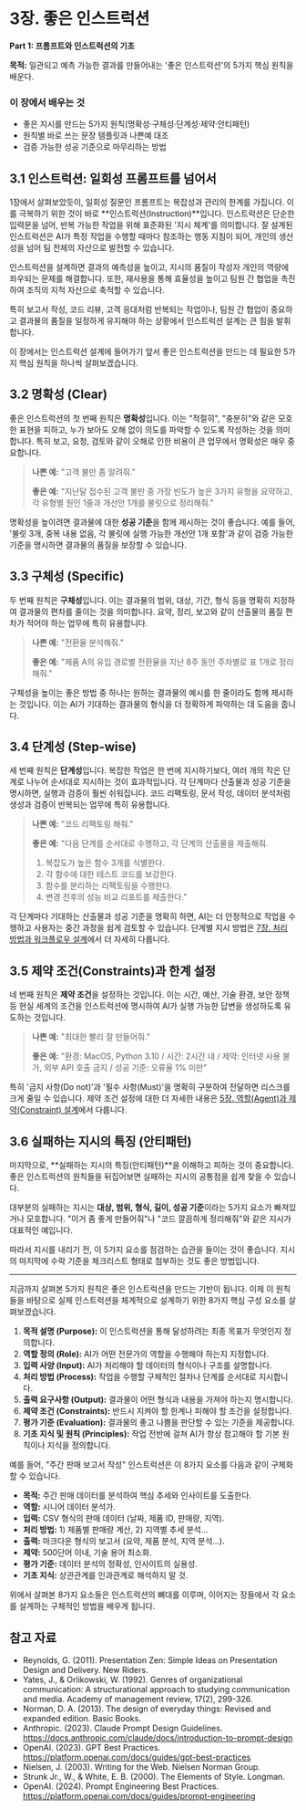 # 3장. 좋은 인스트럭션

**Part 1: 프롬프트와 인스트럭션의 기초**

**목적:** 일관되고 예측 가능한 결과를 만들어내는 '좋은 인스트럭션'의 5가지 핵심 원칙을 배운다.

### 이 장에서 배우는 것
- 좋은 지시를 만드는 5가지 원칙(명확성·구체성·단계성·제약·안티패턴)
- 원칙별 바로 쓰는 문장 템플릿과 나쁜예 대조
- 검증 가능한 성공 기준으로 마무리하는 방법

## 3.1 인스트럭션: 일회성 프롬프트를 넘어서

1장에서 살펴보았듯이, 일회성 질문인 프롬프트는 복잡성과 관리의 한계를 가집니다. 이를 극복하기 위한 것이 바로 **인스트럭션(Instruction)**입니다. 인스트럭션은 단순한 입력문을 넘어, 반복 가능한 작업을 위해 표준화된 '지시 체계'를 의미합니다. 잘 설계된 인스트럭션은 AI가 특정 작업을 수행할 때마다 참조하는 행동 지침이 되어, 개인의 생산성을 넘어 팀 전체의 자산으로 발전할 수 있습니다.

인스트럭션을 설계하면 결과의 예측성을 높이고, 지시의 품질이 작성자 개인의 역량에 좌우되는 문제를 해결합니다. 또한, 재사용을 통해 효율성을 높이고 팀원 간 협업을 촉진하여 조직의 지적 자산으로 축적할 수 있습니다.

특히 보고서 작성, 코드 리뷰, 고객 응대처럼 반복되는 작업이나, 팀원 간 협업이 중요하고 결과물의 품질을 일정하게 유지해야 하는 상황에서 인스트럭션 설계는 큰 힘을 발휘합니다.

이 장에서는 인스트럭션 설계에 들어가기 앞서 좋은 인스트럭션을 만드는 데 필요한 5가지 핵심 원칙을 하나씩 살펴보겠습니다.

## 3.2 명확성 (Clear)

좋은 인스트럭션의 첫 번째 원칙은 **명확성**입니다. 이는 "적절히", "충분히"와 같은 모호한 표현을 피하고, 누가 보아도 오해 없이 의도를 파악할 수 있도록 작성하는 것을 의미합니다. 특히 보고, 요청, 검토와 같이 오해로 인한 비용이 큰 업무에서 명확성은 매우 중요합니다.

> **나쁜 예:** "고객 불만 좀 알려줘."
>
> **좋은 예:** "지난달 접수된 고객 불만 중 가장 빈도가 높은 3가지 유형을 요약하고, 각 유형별 원인 1줄과 개선안 1개를 불릿으로 정리해줘."

명확성을 높이려면 결과물에 대한 **성공 기준**을 함께 제시하는 것이 좋습니다. 예를 들어, '불릿 3개, 중복 내용 없음, 각 불릿에 실행 가능한 개선안 1개 포함'과 같이 검증 가능한 기준을 명시하면 결과물의 품질을 보장할 수 있습니다.

## 3.3 구체성 (Specific)

두 번째 원칙은 **구체성**입니다. 이는 결과물의 범위, 대상, 기간, 형식 등을 명확히 지정하여 결과물의 편차를 줄이는 것을 의미합니다. 요약, 정리, 보고와 같이 산출물의 품질 편차가 적어야 하는 업무에 특히 유용합니다.

> **나쁜 예:** "전환율 분석해줘."
>
> **좋은 예:** "제품 A의 유입 경로별 전환율을 지난 8주 동안 주차별로 표 1개로 정리해줘."

구체성을 높이는 좋은 방법 중 하나는 원하는 결과물의 예시를 한 줄이라도 함께 제시하는 것입니다. 이는 AI가 기대하는 결과물의 형식을 더 정확하게 파악하는 데 도움을 줍니다.

## 3.4 단계성 (Step-wise)

세 번째 원칙은 **단계성**입니다. 복잡한 작업은 한 번에 지시하기보다, 여러 개의 작은 단계로 나누어 순서대로 지시하는 것이 효과적입니다. 각 단계마다 산출물과 성공 기준을 명시하면, 실행과 검증이 훨씬 쉬워집니다. 코드 리팩토링, 문서 작성, 데이터 분석처럼 생성과 검증이 반복되는 업무에 특히 유용합니다.

> **나쁜 예:** "코드 리팩토링 해줘."
>
> **좋은 예:** "다음 단계를 순서대로 수행하고, 각 단계의 산출물을 제출해줘.
> 1. 복잡도가 높은 함수 3개를 식별한다.
> 2. 각 함수에 대한 테스트 코드를 보강한다.
> 3. 함수를 분리하는 리팩토링을 수행한다.
> 4. 변경 전후의 성능 비교 리포트를 제출한다."

각 단계마다 기대하는 산출물과 성공 기준을 명확히 하면, AI는 더 안정적으로 작업을 수행하고 사용자는 중간 과정을 쉽게 검토할 수 있습니다. 단계별 지시 방법은 [7장. 처리 방법과 워크플로우 설계](07-process-workflow.md)에서 더 자세히 다룹니다.

## 3.5 제약 조건(Constraints)과 한계 설정

네 번째 원칙은 **제약 조건**을 설정하는 것입니다. 이는 시간, 예산, 기술 환경, 보안 정책 등 현실 세계의 조건을 인스트럭션에 명시하여 AI가 실행 가능한 답변을 생성하도록 유도하는 것입니다.

> **나쁜 예:** "최대한 빨리 잘 만들어줘."
>
> **좋은 예:** "환경: MacOS, Python 3.10 / 시간: 2시간 내 / 제약: 인터넷 사용 불가, 외부 API 호출 금지 / 성공 기준: 오류율 1% 미만"

특히 '금지 사항(Do not)'과 '필수 사항(Must)'을 명확히 구분하여 전달하면 리스크를 크게 줄일 수 있습니다. 제약 조건 설정에 대한 더 자세한 내용은 [5장. 역할(Agent)과 제약(Constraint) 설계](05-agent-constraints.md)에서 다룹니다.

## 3.6 실패하는 지시의 특징 (안티패턴)

마지막으로, **실패하는 지시의 특징(안티패턴)**을 이해하고 피하는 것이 중요합니다. 좋은 인스트럭션의 원칙들을 뒤집어보면 실패하는 지시의 공통점을 쉽게 찾을 수 있습니다.

대부분의 실패하는 지시는 **대상, 범위, 형식, 길이, 성공 기준**이라는 5가지 요소가 빠져있거나 모호합니다. "이거 좀 좋게 만들어줘"나 "코드 깔끔하게 정리해줘"와 같은 지시가 대표적인 예입니다.

따라서 지시를 내리기 전, 이 5가지 요소를 점검하는 습관을 들이는 것이 좋습니다. 지시의 마지막에 수락 기준을 체크리스트 형태로 첨부하는 것도 좋은 방법입니다.

---

지금까지 살펴본 5가지 원칙은 좋은 인스트럭션을 만드는 기반이 됩니다. 이제 이 원칙들을 바탕으로 실제 인스트럭션을 체계적으로 설계하기 위한 8가지 핵심 구성 요소를 살펴보겠습니다.

1.  **목적 설명 (Purpose):** 이 인스트럭션을 통해 달성하려는 최종 목표가 무엇인지 정의합니다.
2.  **역할 정의 (Role):** AI가 어떤 전문가의 역할을 수행해야 하는지 지정합니다.
3.  **입력 사양 (Input):** AI가 처리해야 할 데이터의 형식이나 구조를 설명합니다.
4.  **처리 방법 (Process):** 작업을 수행할 구체적인 절차나 단계를 순서대로 지시합니다.
5.  **출력 요구사항 (Output):** 결과물이 어떤 형식과 내용을 가져야 하는지 명시합니다.
6.  **제약 조건 (Constraints):** 반드시 지켜야 할 한계나 피해야 할 조건을 설정합니다.
7.  **평가 기준 (Evaluation):** 결과물의 좋고 나쁨을 판단할 수 있는 기준을 제공합니다.
8.  **기초 지식 및 원칙 (Principles):** 작업 전반에 걸쳐 AI가 항상 참고해야 할 기본 원칙이나 지식을 정의합니다.

예를 들어, "주간 판매 보고서 작성" 인스트럭션은 이 8가지 요소를 다음과 같이 구체화할 수 있습니다.

- **목적:** 주간 판매 데이터를 분석하여 핵심 추세와 인사이트를 도출한다.
- **역할:** 시니어 데이터 분석가.
- **입력:** CSV 형식의 판매 데이터 (날짜, 제품 ID, 판매량, 지역).
- **처리 방법:** 1) 제품별 판매량 계산, 2) 지역별 추세 분석...
- **출력:** 마크다운 형식의 보고서 (요약, 제품 분석, 지역 분석...).
- **제약:** 500단어 이내, 기술 용어 최소화.
- **평가 기준:** 데이터 분석의 정확성, 인사이트의 실용성.
- **기초 지식:** 상관관계를 인과관계로 해석하지 말 것.

 위에서 살펴본 8가지 요소들은 인스트럭션의 뼈대를 이루며, 이어지는 장들에서 각 요소를 설계하는 구체적인 방법을 배우게 됩니다.
 
## 참고 자료

- Reynolds, G. (2011). Presentation Zen: Simple Ideas on Presentation Design and Delivery. New Riders.
- Yates, J., & Orlikowski, W. (1992). Genres of organizational communication: A structurational approach to studying communication and media. Academy of management review, 17(2), 299-326.
- Norman, D. A. (2013). The design of everyday things: Revised and expanded edition. Basic Books.
- Anthropic. (2023). Claude Prompt Design Guidelines. https://docs.anthropic.com/claude/docs/introduction-to-prompt-design
- OpenAI. (2023). GPT Best Practices. https://platform.openai.com/docs/guides/gpt-best-practices
 - Nielsen, J. (2003). Writing for the Web. Nielsen Norman Group.
 - Strunk Jr., W., & White, E. B. (2000). The Elements of Style. Longman.
 - OpenAI. (2024). Prompt Engineering Best Practices. https://platform.openai.com/docs/guides/prompt-engineering
 
